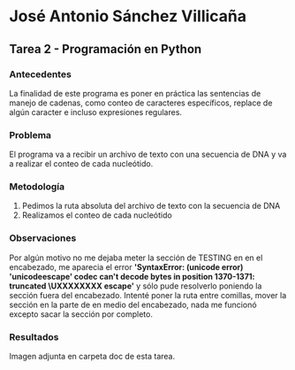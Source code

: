 # José Antonio Sánchez Villicaña
## Tarea 2 - Programación en Python
### Antecedentes
La finalidad de este programa es poner en práctica las sentencias de manejo de cadenas, como conteo de caracteres específicos, replace de algún caracter e incluso expresiones regulares.

### Problema
El programa va a recibir un archivo de texto con una secuencia de DNA y va a realizar el conteo de cada nucleótido.

### Metodología
1. Pedimos la ruta absoluta del archivo de texto con la secuencia de DNA
2. Realizamos el conteo de cada nucleótido

### Observaciones
Por algún motivo no me dejaba meter la sección de TESTING en en el encabezado, me aparecia el error **'SyntaxError: (unicode error) 'unicodeescape' codec can't decode bytes in position 1370-1371: truncated \UXXXXXXXX escape'** y sólo pude resolverlo poniendo la sección fuera del encabezado. Intenté poner la ruta entre comillas, mover la sección en la parte de en medio del encabezado, nada me funcionó excepto sacar la sección por completo.

### Resultados

Imagen adjunta en carpeta doc de esta tarea.